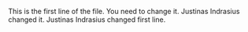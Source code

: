 
This is the first line of the file. You need to change it. Justinas Indrasius changed it.
Justinas Indrasius changed first line.

